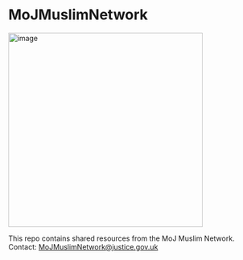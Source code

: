 # MoJMuslimNetwork

<img width="386" alt="image" src="https://user-images.githubusercontent.com/22935203/169567631-d27c53a4-ee98-43a1-a4ce-e86ea257034d.png">

This repo contains shared resources from the MoJ Muslim Network.
Contact: MoJMuslimNetwork@justice.gov.uk
